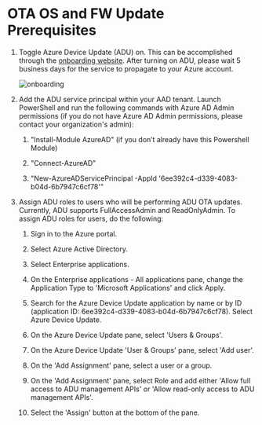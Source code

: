 # OTA OS and FW Update Prerequisites

1. Toggle Azure Device Update (ADU) on. This can be accomplished through the [onboarding website](https://github.com/microsoft/Project-Santa-Cruz-Private-Preview/blob/main/user-guides/getting_started/azure-subscription-onboarding.md). After turning on ADU, please wait 5 business days for the service to propagate to your Azure account. 

    ![onboarding](https://github.com/microsoft/Project-Santa-Cruz-Private-Preview/blob/main/user-guides/getting_started/getting_started_images/onboarding_dps_adu.png)

1. Add the ADU service principal within your AAD tenant. Launch PowerShell and run the following commands with Azure AD Admin permissions (if you do not have Azure AD Admin permissions, please contact your organization's admin):

    1. "Install-Module AzureAD" (if you don’t already have this Powershell Module)
    
    1. "Connect-AzureAD"
    
    1. "New-AzureADServicePrincipal -AppId '6ee392c4-d339-4083-b04d-6b7947c6cf78'"

1. Assign ADU roles to users who will be performing ADU OTA updates. Currently, ADU supports FullAccessAdmin and ReadOnlyAdmin. To assign ADU roles for users, do the following:

    1. Sign in to the Azure portal.
    
    1. Select Azure Active Directory.
    
    1. Select Enterprise applications.
    
    1. On the Enterprise applications - All applications pane, change the Application Type to 'Microsoft Applications' and click Apply.
    
    1. Search for the Azure Device Update application by name or by ID (application ID: 6ee392c4-d339-4083-b04d-6b7947c6cf78). Select Azure Device Update.
    
    1. On the Azure Device Update pane, select 'Users & Groups'.
    
    1. On the Azure Device Update 'User & Groups' pane, select 'Add user'.
    
    1. On the 'Add Assignment' pane, select a user or a group.
    
    1. On the 'Add Assignment' pane, select Role and add either 'Allow full access to ADU management APIs' or 'Allow read-only access to ADU management APIs'.
    
    1. Select the 'Assign' button at the bottom of the pane.

